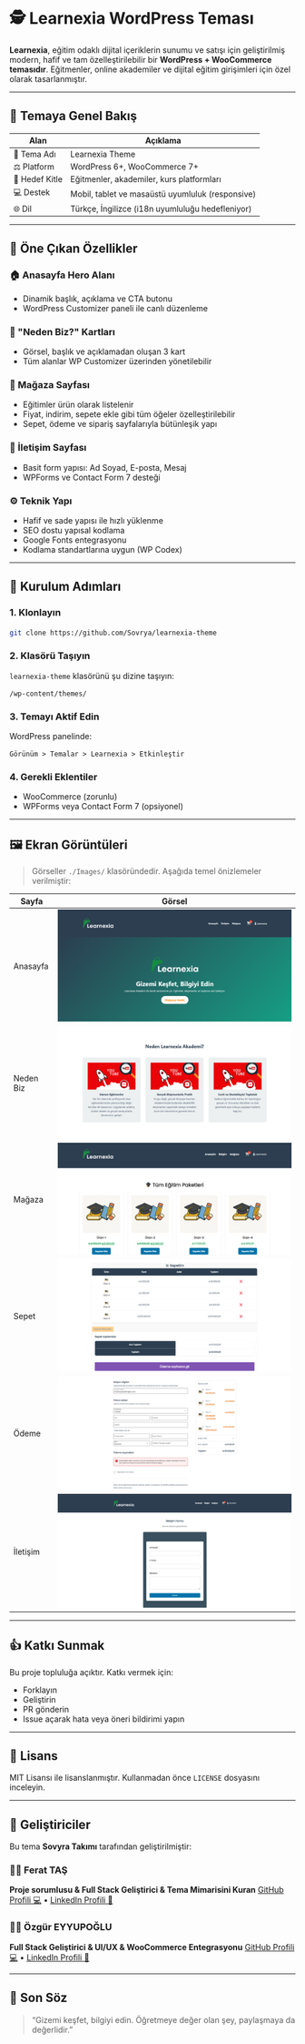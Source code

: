 # 🕵️ Learnexia WordPress Teması

**Learnexia**, eğitim odaklı dijital içeriklerin sunumu ve satışı için geliştirilmiş modern, hafif ve tam özelleştirilebilir bir **WordPress + WooCommerce temasıdır**. Eğitmenler, online akademiler ve dijital eğitim girişimleri için özel olarak tasarlanmıştır.

---

## 🌟 Temaya Genel Bakış

| Alan           | Açıklama                                         |
| -------------- | ------------------------------------------------ |
| 🎨 Tema Adı    | Learnexia Theme                                  |
| ⚖️ Platform    | WordPress 6+, WooCommerce 7+                     |
| 🎯 Hedef Kitle | Eğitmenler, akademiler, kurs platformları        |
| 💻 Destek      | Mobil, tablet ve masaüstü uyumluluk (responsive) |
| 🌐 Dil         | Türkçe, İngilizce (i18n uyumluluğu hedefleniyor) |

---

## 🚀 Öne Çıkan Özellikler

### 🏠 Anasayfa Hero Alanı

* Dinamik başlık, açıklama ve CTA butonu
* WordPress Customizer paneli ile canlı düzenleme

### 💎 "Neden Biz?" Kartları

* Görsel, başlık ve açıklamadan oluşan 3 kart
* Tüm alanlar WP Customizer üzerinden yönetilebilir

### 🛒 Mağaza Sayfası

* Eğitimler ürün olarak listelenir
* Fiyat, indirim, sepete ekle gibi tüm öğeler özelleştirilebilir
* Sepet, ödeme ve sipariş sayfalarıyla bütünleşik yapı

### 📩 İletişim Sayfası

* Basit form yapısı: Ad Soyad, E-posta, Mesaj
* WPForms ve Contact Form 7 desteği

### ⚙️ Teknik Yapı

* Hafif ve sade yapısı ile hızlı yüklenme
* SEO dostu yapısal kodlama
* Google Fonts entegrasyonu
* Kodlama standartlarına uygun (WP Codex)

---

## 🔧 Kurulum Adımları

### 1. Klonlayın

```bash
git clone https://github.com/Sovrya/learnexia-theme
```

### 2. Klasörü Taşıyın

`learnexia-theme` klasörünü şu dizine taşıyın:

```
/wp-content/themes/
```

### 3. Temayı Aktif Edin

WordPress panelinde:

```
Görünüm > Temalar > Learnexia > Etkinleştir
```

### 4. Gerekli Eklentiler

* WooCommerce (zorunlu)
* WPForms veya Contact Form 7 (opsiyonel)

---

## 🖼️ Ekran Görüntüleri

> Görseller `./Images/` klasöründedir. Aşağıda temel önizlemeler verilmiştir:

| Sayfa     | Görsel                           |
| --------- | -------------------------------- |
| Anasayfa      | ![Anasayfa](./Images/homepage.png)   |
| Neden Biz | ![Neden Biz](./Images/where.png) |
| Mağaza    | ![Mağaza](./Images/shop.png)       |
| Sepet     | ![Sepet](./Images/cartPage.png)   |
| Ödeme     | ![Ödeme](./Images/payment.png) |
| İletişim  | ![İletişim](./Images/contact.png) |

---

## 👍 Katkı Sunmak

Bu proje topluluğa açıktır. Katkı vermek için:

* Forklayın
* Geliştirin
* PR gönderin
* Issue açarak hata veya öneri bildirimi yapın

---

## 📃 Lisans

MIT Lisansı ile lisanslanmıştır. Kullanmadan önce `LICENSE` dosyasını inceleyin.

---

## 👥 Geliştiriciler

Bu tema **Sovyra Takımı** tarafından geliştirilmiştir:

### 👨‍💻 Ferat TAŞ

**Proje sorumlusu & Full Stack Geliştirici & Tema Mimarisini Kuran**
[GitHub Profili 💻](https://github.com/ferattass) • [LinkedIn Profili 💼](https://www.linkedin.com/in/ferattass)

### 👩‍🔧 Özgür EYYUPOĞLU

**Full Stack Geliştirici & UI/UX & WooCommerce Entegrasyonu**
[GitHub Profili 💻](https://github.com/ozgureyyp) • [LinkedIn Profili 💼](https://www.linkedin.com/in/ozgureyyupoglu)

---

## 🌟 Son Söz

> “Gizemi keşfet, bilgiyi edin. Öğretmeye değer olan şey, paylaşmaya da değerlidir.”
